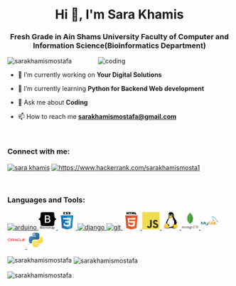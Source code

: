 
<!--<img align="center" alt="coding" width="1000" src="https://github.com/SaraKhamisMostafa/SaraKhamisMostafa/blob/main/Sra.gif">-->

<h1 align="center">Hi 👋, I'm Sara Khamis</h1>
<h3 align="center">Fresh Grade in Ain Shams University Faculty of Computer and Information Science(Bioinformatics Department)</h3>

<img align="right" alt="coding" width="300" src="https://stemettes.org/zine/wp-content/uploads/sites/3/2021/08/giphy-13-1.gif">

<p align="left"> <img src="https://komarev.com/ghpvc/?username=sarakhamismostafa&label=Profile%20views&color=0e75b6&style=flat" alt="sarakhamismostafa" /> </p>

- 🔭 I’m currently working on **Your Digital Solutions**

- 🌱 I’m currently learning **Python for Backend Web development**

- 💬 Ask me about **Coding**

- 📫 How to reach me **sarakhamismostafa@gmail.com**
<br>
<h3 align="left">Connect with me:</h3>
<p align="left">
<a href="https://linkedin.com/in/sara khamis" target="blank"><img align="center" src="https://raw.githubusercontent.com/rahuldkjain/github-profile-readme-generator/master/src/images/icons/Social/linked-in-alt.svg" alt="sara khamis" height="30" width="40" /></a>
<a href="https://www.hackerrank.com/https://www.hackerrank.com/sarakhamismosta1" target="blank"><img align="center" src="https://raw.githubusercontent.com/rahuldkjain/github-profile-readme-generator/master/src/images/icons/Social/hackerrank.svg" alt="https://www.hackerrank.com/sarakhamismosta1" height="30" width="40" /></a>
</p>
<br>
<h3 align="left">Languages and Tools:</h3>
<p align="left"> <a href="https://www.arduino.cc/" target="_blank" rel="noreferrer"> <img src="https://cdn.worldvectorlogo.com/logos/arduino-1.svg" alt="arduino" width="40" height="40"/> </a>  <a href="https://getbootstrap.com" target="_blank" rel="noreferrer"> <img src="https://raw.githubusercontent.com/devicons/devicon/master/icons/bootstrap/bootstrap-plain-wordmark.svg" alt="bootstrap" width="40" height="40"/> </a> <a href="https://www.w3schools.com/css/" target="_blank" rel="noreferrer"> <img src="https://raw.githubusercontent.com/devicons/devicon/master/icons/css3/css3-original-wordmark.svg" alt="css3" width="40" height="40"/> </a> <a href="https://www.djangoproject.com/" target="_blank" rel="noreferrer"> <img src="https://cdn.worldvectorlogo.com/logos/django.svg" alt="django" width="40" height="40"/> </a> <a href="https://git-scm.com/" target="_blank" rel="noreferrer"> <img src="https://www.vectorlogo.zone/logos/git-scm/git-scm-icon.svg" alt="git" width="40" height="40"/> </a> <a href="https://www.w3.org/html/" target="_blank" rel="noreferrer"> <img src="https://raw.githubusercontent.com/devicons/devicon/master/icons/html5/html5-original-wordmark.svg" alt="html5" width="40" height="40"/> </a> <a href="https://developer.mozilla.org/en-US/docs/Web/JavaScript" target="_blank" rel="noreferrer"> <img src="https://raw.githubusercontent.com/devicons/devicon/master/icons/javascript/javascript-original.svg" alt="javascript" width="40" height="40"/> </a> <a href="https://www.linux.org/" target="_blank" rel="noreferrer"> <img src="https://raw.githubusercontent.com/devicons/devicon/master/icons/linux/linux-original.svg" alt="linux" width="40" height="40"/> </a> <a href="https://www.mongodb.com/" target="_blank" rel="noreferrer"> <img src="https://raw.githubusercontent.com/devicons/devicon/master/icons/mongodb/mongodb-original-wordmark.svg" alt="mongodb" width="40" height="40"/> </a> <a href="https://www.mysql.com/" target="_blank" rel="noreferrer"> <img src="https://raw.githubusercontent.com/devicons/devicon/master/icons/mysql/mysql-original-wordmark.svg" alt="mysql" width="40" height="40"/> </a> <a href="https://www.oracle.com/" target="_blank" rel="noreferrer"> <img src="https://raw.githubusercontent.com/devicons/devicon/master/icons/oracle/oracle-original.svg" alt="oracle" width="40" height="40"/> </a> <a href="https://www.python.org" target="_blank" rel="noreferrer"> <img src="https://raw.githubusercontent.com/devicons/devicon/master/icons/python/python-original.svg" alt="python" width="40" height="40"/> </a> </p>

<p><img align="left" src="https://github-readme-stats.vercel.app/api/top-langs?username=sarakhamismostafa&show_icons=true&locale=en&layout=compact" alt="sarakhamismostafa" /></p>

<p>&nbsp;<img align="center" src="https://github-readme-stats.vercel.app/api?username=sarakhamismostafa&show_icons=true&locale=en" alt="sarakhamismostafa" /></p>

<p><img align="center" src="https://github-readme-streak-stats.herokuapp.com/?user=sarakhamismostafa&" alt="sarakhamismostafa" /></p>
